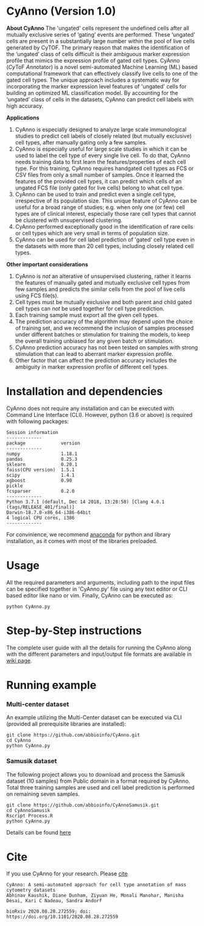 # CyAnno (Version 1.0)

**About CyAnno**
The 'ungated' cells represent the undefined cells after all mutually exclusive series of ‘gating’ events are performed. These ‘ungated’ cells are present in a substantially large number within the pool of live cells generated by CyTOF. The primary reason that makes the identification of the ‘ungated’ class of cells difficult is their ambiguous marker expression profile that mimics the expression profile of gated cell types.
CyAnno (*Cy*ToF *Anno*tator) is a novel semi-automated Machine Learning (ML) based computational framework that can effectively classify live cells to one of the gated cell types. The unique approach includes a systematic way for incorporating the marker expression level features of 'ungated' cells for building an optimized ML classification model. By accounting for the ‘ungated’ class of cells in the datasets, CyAnno can predict cell labels with high accuracy.

**Applications**
1. CyAnno is especially designed to analyze large scale immunological studies to predict cell labels of closely related (but mutually exclusive) cell types, after manually gating only a few samples.
2. CyAnno is especially useful for large scale studies in which it can be used to label the cell type of every single live cell. To do that, CyAnno needs training data to first learn the features/properties of each cell type. For this training, CyAnno requires handgated cell types as FCS or CSV files from only a small number of samples. Once it learned the features of the provided cell types, it can predict which cells of an ungated FCS file (only gated for live cells) belong to what cell type.
3. CyAnno can be used to train and predict even a single cell type, irrespective of its population size. This unique feature of CyAnno can be useful for a broad range of studies; e.g. when only one (or few) cell types are of clinical interest, especially those rare cell types that cannot be clustered with unsupervised clustering.
4. CyAnno performed exceptionally good in the identification of rare cells or cell types which are very small in terms of population size.
5. CyAnno can be used for cell label prediction of 'gated' cell type even in the datasets with more than 20 cell types, including closely related cell types. 

**Other important considerations**
1. CyAnno is _not_ an alterative of unsupervised clustering, rather it learns the features of manually gated and mutually exclusive cell types from few samples and predicts the similar cells from the pool of live cells using FCS file(s).
2. Cell types must be mutually exclusive and both parent and child gated cell types can _not_ be used together for cell type prediction.
3. Each training sample must export all the given cell types. 
4. The prediction accuracy of the algorithm may depend upon the choice of training set, and we recommend the inclusion of samples processed under different batches or stimulation for training the models, to keep the overall training unbiased for any given batch or stimulation. 
5. CyAnno prediction accuracy has not been tested on samples with strong stimulation that can lead to aberrant marker expression profile.
6. Other factor that can affect the prediction accuracy includes the ambiguity in marker expression profile of different cell types.

# Installation and dependencies
CyAnno does not require any installation and can be executed with Command Line Interface (CLI). However, python (3.6 or above) is required with following packages:

```
Session information
-------------
package             version
-------------
numpy               1.18.1
pandas              0.25.3
sklearn             0.20.1
faiss(CPU version)  1.5.1
scipy               1.4.1
xgboost             0.90
pickle
fcsparser           0.2.0          
-------------
Python 3.7.1 (default, Dec 14 2018, 13:28:58) [Clang 4.0.1 (tags/RELEASE_401/final)]
Darwin-18.7.0-x86_64-i386-64bit
4 logical CPU cores, i386
-------------
```
For convinience, we recommend [anaconda](https://anaconda.org/anaconda/python) for python and library installation, as it comes with most of the libraries preloaded. 

# Usage 

All the required parameters and arguments, including path to the input files can be specified together in 'CyAnno.py' file using any text editor or CLI based editor like nano or vim. Finally, CyAnno can be executed as:

```
python CyAnno.py
```

# Step-by-Step instructions
The complete user guide with all the details for running the CyAnno along with the different parameters and input/output file formats are available in [wiki page](https://github.com/abbioinfo/CyAnno/wiki/CyAnno).


# Running example
### Multi-center dataset
An example utilizing the Multi-Center dataset can be executed via CLI (provided all prerequisite libraries are installed):
```
git clone https://github.com/abbioinfo/CyAnno.git
cd CyAnno
python CyAnno.py
```

### Samusik dataset
The following project allows you to download and process the Samusik dataset (10 samples) from Public domain in a format required by CyAnno. Total three training samples are used and cell label prediction is performed on remaining seven samples.

```
git clone https://github.com/abbioinfo/CyAnnoSamusik.git
cd CyAnnoSamusik
Rscript Process.R
python CyAnno.py
```
Details can be found [here](https://github.com/abbioinfo/CyAnnoSamusik)

# Cite
If you use CyAnno for your research. Please [cite](https://www.biorxiv.org/content/10.1101/2020.08.28.272559v1)

```
CyAnno: A semi-automated approach for cell type annotation of mass cytometry datasets
Abhinav Kaushik, Diane Dunham, Ziyuan He, Monali Manohar, Manisha Desai, Kari C Nadeau, Sandra Andorf

bioRxiv 2020.08.28.272559; doi: https://doi.org/10.1101/2020.08.28.272559 
```
